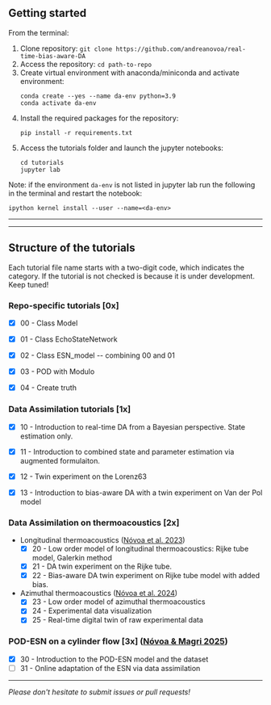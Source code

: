 ## Getting started

From the terminal:

1. Clone repository: ```git clone https://github.com/andreanovoa/real-time-bias-aware-DA```
2. Access the repository: ```cd path-to-repo ```
3. Create virtual environment with anaconda/miniconda and activate environment:
   ```
   conda create --yes --name da-env python=3.9
   conda activate da-env
   ```
4. Install the required packages for the repository:
   ```
   pip install -r requirements.txt
   ```
5. Access the tutorials folder and launch the jupyter notebooks:
   ```
   cd tutorials
   jupyter lab
   ```
Note: if the environment ```da-env``` is not listed in jupyter lab run the following in the terminal and restart the notebook:
```
ipython kernel install --user --name=<da-env>
```



***
***

## Structure of the tutorials
Each tutorial file name starts with a two-digit code, which indicates the category. 
If the tutorial is not checked is because it is under development. Keep tuned!

### Repo-specific tutorials [0x]
- [x] 00 - Class Model
- [x] 01 - Class EchoStateNetwork
- [x] 02 - Class ESN_model -- combining 00 and 01
- [x] 03 - POD with Modulo
- [x] 04 - Create truth


### Data Assimilation tutorials [1x]

* [x] 10 - Introduction to real-time DA from a Bayesian perspective. State estimation only.
* [x] 11 - Introduction to combined state and parameter estimation via augmented formulaiton.
* [x] 12 - Twin experiment on the Lorenz63
* [x] 13 - Introduction to bias-aware DA with a twin experiment on Van der Pol model  

 
### Data Assimilation on thermoacoustics [2x]

* Longitudinal thermoacoustics ([Nóvoa et al. 2023](https://doi.org/10.1016/j.cma.2023.116502))
    * [x] 20 - Low order model of longitudinal thermoacoustics: Rijke tube model, Galerkin method
    * [x] 21 - DA twin experiment on the Rijke tube. 
    * [x] 22 - Bias-aware DA twin experiment on Rijke tube model with added bias.

* Azimuthal thermoacoustics  ([Nóvoa et al. 2024](https://doi.org/10.1017/jfm.2024.1052))
    * [x] 23 - Low order model of azimuthal thermoacoustics
    * [x] 24 - Experimental data visualization 
    * [x] 25 - Real-time digital twin of raw experimental data
    <!-- * [ ] 25 - Generalizability of the real-time digital twin  -->


###  POD-ESN  on a cylinder flow [3x] ([Nóvoa & Magri 2025](http://arxiv.org/abs/2504.16767))
* [x] 30 - Introduction to the POD-ESN model and the dataset
* [ ] 31 - Online adaptation of the ESN via data assimilation
 
<!-- ###  Data Assimilation on echo state networks [4x]
* [ ] 40 - ESN-DA on Lorenz63
* [ ] 41 - POD-ESN-DA on cylinder flow
* [ ] 42 - POD-ESN-DA on turbulent wake -->

****
*Please don't hesitate to submit issues or pull requests!*














